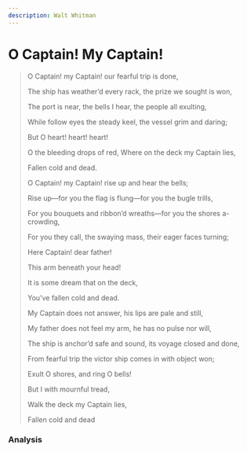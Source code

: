 ```yaml
---
description: Walt Whitman
---
```


# O Captain! My Captain!

> O Captain! my Captain! our fearful trip is done,&#x20;
>
> The ship has weather’d every rack, the prize we sought is won,&#x20;
>
> The port is near, the bells I hear, the people all exulting,&#x20;
>
> While follow eyes the steady keel, the vessel grim and daring;&#x20;
>
> But O heart! heart! heart!&#x20;
>
> O the bleeding drops of red, Where on the deck my Captain lies,&#x20;
>
> Fallen cold and dead.
>
> O Captain! my Captain! rise up and hear the bells;&#x20;
>
> Rise up—for you the flag is flung—for you the bugle trills,&#x20;
>
> For you bouquets and ribbon’d wreaths—for you the shores a-crowding,&#x20;
>
> For you they call, the swaying mass, their eager faces turning;&#x20;
>
> Here Captain! dear father!&#x20;
>
> This arm beneath your head!&#x20;
>
> It is some dream that on the deck,&#x20;
>
> You’ve fallen cold and dead.
>
> My Captain does not answer, his lips are pale and still,&#x20;
>
> My father does not feel my arm, he has no pulse nor will,&#x20;
>
> The ship is anchor’d safe and sound, its voyage closed and done,&#x20;
>
> From fearful trip the victor ship comes in with object won;&#x20;
>
> Exult O shores, and ring O bells!&#x20;
>
> But I with mournful tread,&#x20;
>
> Walk the deck my Captain lies,&#x20;
>
> Fallen cold and dead

### Analysis


